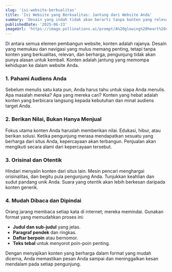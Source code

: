 ```yaml
---
slug: 'isi-website-berkualitas'
title: 'Isi Website yang Berkualitas: Jantung dari Website Anda'
summary: 'Desain yang indah tidak akan berarti tanpa konten yang relevan dan menarik. Konten adalah alasan utama pengunjung datang dan bertahan di situs Anda. Inilah cara membangunnya.'
publishedDate: '2025-06-23'
imageUrl: 'https://image.pollinations.ai/prompt/A%20glowing%20heart%20at%20the%20center%20of%20a%20digital%20website%20layout,%20symbolizing%20quality%20content,%20cinematic?nologo=true&referrer=ariftirtana.my.id'
---
```


Di antara semua elemen pembangun website, konten adalah rajanya. Desain yang memukau dan navigasi yang mulus memang penting, tetapi tanpa konten yang berkualitas, relevan, dan berharga, pengunjung tidak akan punya alasan untuk kembali. Konten adalah jantung yang memompa kehidupan ke dalam website Anda.

### 1. Pahami Audiens Anda

Sebelum menulis satu kata pun, Anda harus tahu untuk siapa Anda menulis. Apa masalah mereka? Apa yang mereka cari? Konten yang hebat adalah konten yang berbicara langsung kepada kebutuhan dan minat audiens target Anda.

### 2. Berikan Nilai, Bukan Hanya Menjual

Fokus utama konten Anda haruslah memberikan nilai. Edukasi, hibur, atau berikan solusi. Ketika pengunjung merasa mendapatkan sesuatu yang berharga dari situs Anda, kepercayaan akan terbangun. Penjualan akan mengikuti secara alami dari kepercayaan tersebut.

### 3. Orisinal dan Otentik

Hindari menyalin konten dari situs lain. Mesin pencari menghargai orisinalitas, dan begitu pula pengunjung Anda. Tunjukkan keahlian dan sudut pandang unik Anda. Suara yang otentik akan lebih berkesan daripada konten generik.

### 4. Mudah Dibaca dan Dipindai

Orang jarang membaca setiap kata di internet; mereka memindai. Gunakan format yang memudahkan proses ini:

* **Judul dan sub-judul** yang jelas.
* **Paragraf pendek** dan ringkas.
* **Daftar berpoin** atau bernomor.
* **Teks tebal** untuk menyorot poin-poin penting.

Dengan menyajikan konten yang berharga dalam format yang mudah dicerna, Anda memastikan pesan Anda sampai dan meninggalkan kesan mendalam pada setiap pengunjung.
